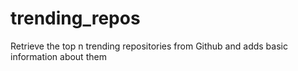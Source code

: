 # trending_repos
Retrieve the top n trending repositories from Github and adds basic information about them 
